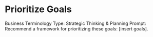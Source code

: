 # Prioritize Goals

Business Terminology Type: Strategic Thinking & Planning
Prompt: Recommend a framework for prioritizing these goals: [insert goals].